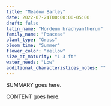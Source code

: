 ```yaml
---
title: "Meadow Barley"
date: 2022-07-24T00:00:00-05:00
draft: false
latin_name: "Hordeum brachyantherum"
family_name: "Poaceae"
plant_type: "Grass"
bloom_time: "Summer"
flower_color: "Yellow"
size_at_maturity: "1-3 ft"
water_needs: "Low"
additional_characteristices_notes: ""
---
```


SUMMARY goes here.

<!--more-->

CONTENT goes here.
